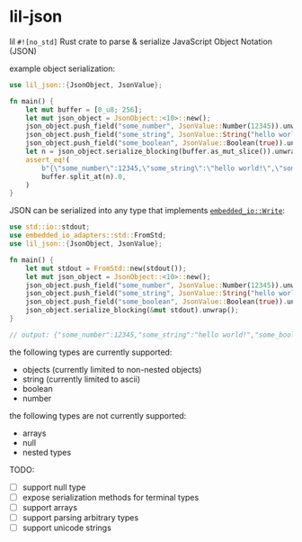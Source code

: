 # lil-json

lil `#![no_std]` Rust crate to parse & serialize JavaScript Object Notation (JSON)

example object serialization:
```rust
use lil_json::{JsonObject, JsonValue};

fn main() {
    let mut buffer = [0_u8; 256];
    let mut json_object = JsonObject::<10>::new();
    json_object.push_field("some_number", JsonValue::Number(12345)).unwrap();
    json_object.push_field("some_string", JsonValue::String("hello world!")).unwrap();
    json_object.push_field("some_boolean", JsonValue::Boolean(true)).unwrap();
    let n = json_object.serialize_blocking(buffer.as_mut_slice()).unwrap();
    assert_eq!(
        b"{\"some_number\":12345,\"some_string\":\"hello world!\",\"some_boolean\":true}",
        buffer.split_at(n).0,
    )
}
```

JSON can be serialized into any type that implements [`embedded_io::Write`](https://docs.rs/embedded-io/latest/embedded_io/trait.Write.html):
```rust
use std::io::stdout;
use embedded_io_adapters::std::FromStd;
use lil_json::{JsonObject, JsonValue};

fn main() {
    let mut stdout = FromStd::new(stdout());
    let mut json_object = JsonObject::<10>::new();
    json_object.push_field("some_number", JsonValue::Number(12345)).unwrap();
    json_object.push_field("some_string", JsonValue::String("hello world!")).unwrap();
    json_object.push_field("some_boolean", JsonValue::Boolean(true)).unwrap();
    json_object.serialize_blocking(&mut stdout).unwrap();
}

// output: {"some_number":12345,"some_string":"hello world!","some_boolean":true}
```

the following types are currently supported:
* objects (currently limited to non-nested objects)
* string (currently limited to ascii)
* boolean
* number

the following types are not currently supported:
* arrays
* null
* nested types

TODO:
- [ ] support null type
- [ ] expose serialization methods for terminal types
- [ ] support arrays
- [ ] support parsing arbitrary types
- [ ] support unicode strings
